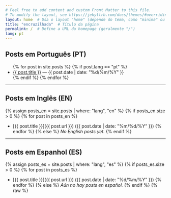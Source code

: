 ```yaml
---
# Feel free to add content and custom Front Matter to this file.
# To modify the layout, see https://jekyllrb.com/docs/themes/#overriding-theme-defaults
layout: home  # Usa o layout "home" (depende do tema, como "minima" ou customizado)
title: "encruzilhada"  # Título da página
permalink: /  # Define a URL da homepage (geralmente "/")
lang: pt
---
```


## Posts em Português (PT)
<ul>
  {% for post in site.posts %}
    {% if post.lang == "pt" %}
      <li>
        <a href="{{ post.url }}">{{ post.title }}</a> — {{ post.date | date: "%d/%m/%Y" }}
      </li>
    {% endif %}
  {% endfor %}
</ul>

---

## Posts em Inglês (EN)
{% assign posts_en = site.posts | where: "lang", "en" %}
{% if posts_en.size > 0 %}
  {% for post in posts_en %}
  - [{{ post.title }}]({{ post.url }}) ({{ post.date | date: "%m/%d/%Y" }})
  {% endfor %}
{% else %}
  *No English posts yet.*
{% endif %}

---

## Posts em Espanhol (ES)
{% assign posts_es = site.posts | where: "lang", "es" %}
{% if posts_es.size > 0 %}
  {% for post in posts_es %}
  - [{{ post.title }}]({{ post.url }}) ({{ post.date | date: "%d/%m/%Y" }})
  {% endfor %}
{% else %}
  *Aún no hay posts en español.*
{% endif %}
{% raw %}
